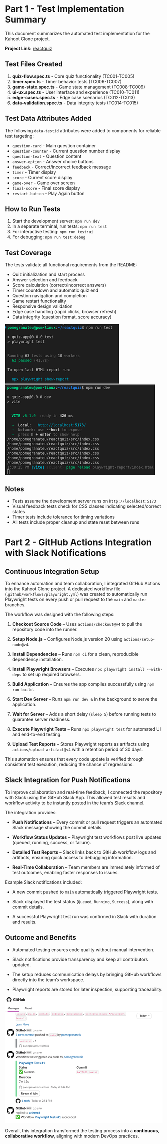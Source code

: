 # Part 1 - Test Implementation Summary

This document summarizes the automated test implementation for the Kahoot Clone project.

**Project Link:** [reactquiz](https://github.com/pomegranateis/reactquiz)
## Test Files Created

1. **quiz-flow.spec.ts** - Core quiz functionality (TC001-TC005)
2. **timer.spec.ts** - Timer behavior tests (TC006-TC007)
3. **game-state.spec.ts** - Game state management (TC008-TC009)
4. **ui-ux.spec.ts** - User interface and experience (TC010-TC011)
5. **edge-cases.spec.ts** - Edge case scenarios (TC012-TC013)
6. **data-validation.spec.ts** - Data integrity tests (TC014-TC015)

## Test Data Attributes Added

The following `data-testid` attributes were added to components for reliable test targeting:

- `question-card` - Main question container
- `question-counter` - Current question number display
- `question-text` - Question content
- `answer-option` - Answer choice buttons
- `feedback` - Correct/incorrect feedback message
- `timer` - Timer display
- `score` - Current score display
- `game-over` - Game over screen
- `final-score` - Final score display
- `restart-button` - Play Again button

## How to Run Tests

1. Start the development server: `npm run dev`
2. In a separate terminal, run tests: `npm run test`
3. For interactive testing: `npm run test:ui`
4. For debugging: `npm run test:debug`

## Test Coverage

The tests validate all functional requirements from the README:

- Quiz initialization and start process
- Answer selection and feedback
- Score calculation (correct/incorrect answers)
- Timer countdown and automatic quiz end
- Question navigation and completion
- Game restart functionality
- Responsive design validation
- Edge case handling (rapid clicks, browser refresh)
- Data integrity (question format, score accuracy)

![alt text](img/1.png)
![alt text](img/2.png)

## Notes

- Tests assume the development server runs on `http://localhost:5173`
- Visual feedback tests check for CSS classes indicating selected/correct states
- Timer tests include tolerance for timing variations
- All tests include proper cleanup and state reset between runs

# Part 2 - GitHub Actions Integration with Slack Notifications

## Continuous Integration Setup

To enhance automation and team collaboration, I integrated GitHub Actions into the Kahoot Clone project. A dedicated workflow file (.`github/workflows/playwright.yml`) was created to automatically run Playwright tests on every push or pull request to the `main` and `master` branches.

The workflow was designed with the following steps:

1. **Checkout Source Code** – Uses `actions/checkout@v4` to pull the repository code into the runner.

2. **Setup Node.js** – Configures Node.js version 20 using `actions/setup-node@v4`.

3. **Install Dependencies** – Runs `npm ci` for a clean, reproducible dependency installation.

4. **Install Playwright Browsers** – Executes `npx playwright install --with-deps` to set up required browsers.

5. **Build Application** – Ensures the app compiles successfully using `npm run build`.

6. **Start Dev Server** – Runs `npm run dev &` in the background to serve the application.

7. **Wait for Server** – Adds a short delay (`sleep 5`) before running tests to guarantee server readiness.

8. **Execute Playwright Tests** – Runs `npx playwright test` for automated UI and end-to-end testing.

9. **Upload Test Reports** – Stores Playwright reports as artifacts using `actions/upload-artifact@v4` with a retention period of 30 days.

This automation ensures that every code update is verified through consistent test execution, reducing the chance of regressions.

## Slack Integration for Push Notifications

To improve collaboration and real-time feedback, I connected the repository with Slack using the GitHub Slack App. This allowed test results and workflow activity to be instantly posted in the team’s Slack channel.

The integration provides:

* **Push Notifications** – Every commit or pull request triggers an automated Slack message showing the commit details.

* **Workflow Status Updates** – Playwright test workflows post live updates (queued, running, success, or failure).

* **Detailed Test Reports** – Slack links back to GitHub workflow logs and artifacts, ensuring quick access to debugging information.

* **Real-Time Collaboration** – Team members are immediately informed of test outcomes, enabling faster responses to issues.

Example Slack notifications included:

* A new commit pushed to `main` automatically triggered Playwright tests.

* Slack displayed the test status (`Queued`, `Running`, `Success`), along with commit details.

* A successful Playwright test run was confirmed in Slack with duration and results.

## Outcome and Benefits

* Automated testing ensures code quality without manual intervention.

* Slack notifications provide transparency and keep all contributors updated.

* The setup reduces communication delays by bringing GitHub workflows directly into the team’s workspace.

* Playwright reports are stored for later inspection, supporting traceability.

![alt text](img/3.png)

Overall, this integration transformed the testing process into a **continuous**, **collaborative workflow**, aligning with modern DevOps practices.